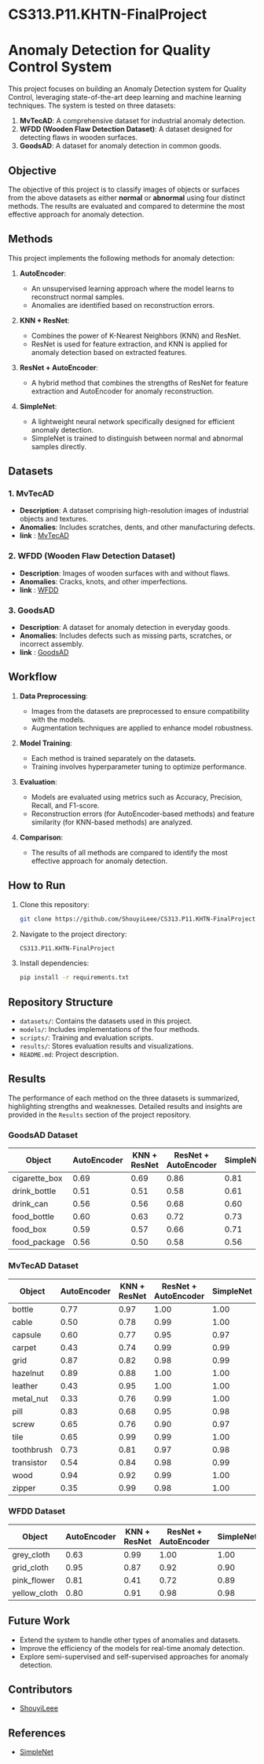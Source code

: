 # CS313.P11.KHTN-FinalProject


# Anomaly Detection for Quality Control System

This project focuses on building an Anomaly Detection system for Quality Control, leveraging state-of-the-art deep learning and machine learning techniques. The system is tested on three datasets:

1. **MvTecAD**: A comprehensive dataset for industrial anomaly detection.
2. **WFDD (Wooden Flaw Detection Dataset)**: A dataset designed for detecting flaws in wooden surfaces.
3. **GoodsAD**: A dataset for anomaly detection in common goods.

## Objective
The objective of this project is to classify images of objects or surfaces from the above datasets as either **normal** or **abnormal** using four distinct methods. The results are evaluated and compared to determine the most effective approach for anomaly detection.

## Methods
This project implements the following methods for anomaly detection:

1. **AutoEncoder**:
   - An unsupervised learning approach where the model learns to reconstruct normal samples.
   - Anomalies are identified based on reconstruction errors.

2. **KNN + ResNet**:
   - Combines the power of K-Nearest Neighbors (KNN) and ResNet.
   - ResNet is used for feature extraction, and KNN is applied for anomaly detection based on extracted features.

3. **ResNet + AutoEncoder**:
   - A hybrid method that combines the strengths of ResNet for feature extraction and AutoEncoder for anomaly reconstruction.

4. **SimpleNet**:
   - A lightweight neural network specifically designed for efficient anomaly detection.
   - SimpleNet is trained to distinguish between normal and abnormal samples directly.

## Datasets
### 1. MvTecAD
- **Description**: A dataset comprising high-resolution images of industrial objects and textures.
- **Anomalies**: Includes scratches, dents, and other manufacturing defects.
- **link** : [MvTecAD](https://www.kaggle.com/datasets/ipythonx/mvtec-ad)


### 2. WFDD (Wooden Flaw Detection Dataset)
- **Description**: Images of wooden surfaces with and without flaws.
- **Anomalies**: Cracks, knots, and other imperfections.
-  **link** : [WFDD](https://github.com/cqylunlun/GLASS)

### 3. GoodsAD
- **Description**: A dataset for anomaly detection in everyday goods.
- **Anomalies**: Includes defects such as missing parts, scratches, or incorrect assembly.
-  **link** : [GoodsAD](https://github.com/jianzhang96/GoodsAD)

## Workflow
1. **Data Preprocessing**:
   - Images from the datasets are preprocessed to ensure compatibility with the models.
   - Augmentation techniques are applied to enhance model robustness.

2. **Model Training**:
   - Each method is trained separately on the datasets.
   - Training involves hyperparameter tuning to optimize performance.

3. **Evaluation**:
   - Models are evaluated using metrics such as Accuracy, Precision, Recall, and F1-score.
   - Reconstruction errors (for AutoEncoder-based methods) and feature similarity (for KNN-based methods) are analyzed.

4. **Comparison**:
   - The results of all methods are compared to identify the most effective approach for anomaly detection.



## How to Run
1. Clone this repository:
   ```bash
   git clone https://github.com/ShouyiLeee/CS313.P11.KHTN-FinalProject.git
   ```
2. Navigate to the project directory:
   ```bash
   CS313.P11.KHTN-FinalProject
   ```
3. Install dependencies:
   ```bash
   pip install -r requirements.txt
   ```

## Repository Structure
- `datasets/`: Contains the datasets used in this project.
- `models/`: Includes implementations of the four methods.
- `scripts/`: Training and evaluation scripts.
- `results/`: Stores evaluation results and visualizations.
- `README.md`: Project description.

## Results
The performance of each method on the three datasets is summarized, highlighting strengths and weaknesses. Detailed results and insights are provided in the `Results` section of the project repository.


### GoodsAD Dataset
| Object         | AutoEncoder | KNN + ResNet | ResNet + AutoEncoder | SimpleNet |
|----------------|-------------|--------------|----------------------|-----------|
| cigarette_box  | 0.69        | 0.69         | 0.86                 | 0.81      |
| drink_bottle   | 0.51        | 0.51         | 0.58                 | 0.61      |
| drink_can      | 0.56        | 0.56         | 0.68                 | 0.60      |
| food_bottle    | 0.60        | 0.63         | 0.72                 | 0.73      |
| food_box       | 0.59        | 0.57         | 0.66                 | 0.71      |
| food_package   | 0.56        | 0.50         | 0.58                 | 0.56      |


### MvTecAD Dataset
| Object         | AutoEncoder | KNN + ResNet | ResNet + AutoEncoder | SimpleNet |
|----------------|-------------|--------------|----------------------|-----------|
| bottle         | 0.77        | 0.97         | 1.00                 | 1.00      |
| cable          | 0.50        | 0.78         | 0.99                 | 1.00      |
| capsule        | 0.60        | 0.77         | 0.95                 | 0.97      |
| carpet         | 0.43        | 0.74         | 0.99                 | 0.99      |
| grid           | 0.87        | 0.82         | 0.98                 | 0.99      |
| hazelnut       | 0.89        | 0.88         | 1.00                 | 1.00      |
| leather        | 0.43        | 0.95         | 1.00                 | 1.00      |
| metal_nut      | 0.33        | 0.76         | 0.99                 | 1.00      |
| pill           | 0.83        | 0.68         | 0.95                 | 0.98      |
| screw          | 0.65        | 0.76         | 0.90                 | 0.97      |
| tile           | 0.65        | 0.99         | 0.99                 | 1.00      |
| toothbrush     | 0.73        | 0.81         | 0.97                 | 0.98      |
| transistor     | 0.54        | 0.84         | 0.98                 | 0.99      |
| wood           | 0.94        | 0.92         | 0.99                 | 1.00      |
| zipper         | 0.35        | 0.99         | 0.98                 | 1.00      |


### WFDD Dataset
| Object         | AutoEncoder | KNN + ResNet | ResNet + AutoEncoder | SimpleNet |
|----------------|-------------|--------------|----------------------|-----------|
| grey_cloth     | 0.63        | 0.99         | 1.00                 | 1.00      |
| grid_cloth     | 0.95        | 0.87         | 0.92                 | 0.90      |
| pink_flower    | 0.81        | 0.41         | 0.72                 | 0.89      |
| yellow_cloth   | 0.80        | 0.91         | 0.98                 | 0.98      |


## Future Work
- Extend the system to handle other types of anomalies and datasets.
- Improve the efficiency of the models for real-time anomaly detection.
- Explore semi-supervised and self-supervised approaches for anomaly detection.

## Contributors
- [ShouyiLeee](https://github.com/ShouyiLeee)

## References
- [SimpleNet](https://github.com/jahongir7174/SimpleNet)
